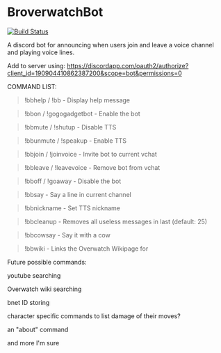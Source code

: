 # BroverwatchBot

[![Build Status](https://travis-ci.org/jimkk/BroverwatchBot.svg?branch=master)](https://travis-ci.org/jimkk/BroverwatchBot)

A discord bot for announcing when users join and leave a voice channel and playing voice lines.

Add to server using: https://discordapp.com/oauth2/authorize?client_id=190904410862387200&scope=bot&permissions=0

COMMAND LIST:

>!bbhelp / !bb    -    Display help message

>!bbon / !gogogadgetbot    -    Enable the bot

>!bbmute / !shutup    -    Disable TTS

>!bbunmute / !speakup    -    Enable TTS

>!bbjoin / !joinvoice    -    Invite bot to current vchat

>!bbleave / !leavevoice    -    Remove bot from vchat

>!bboff / !goaway    -    Disable the bot

>!bbsay <line>    -    Say a line in current channel

>!bbnickname <nickname>    -    Set TTS nickname

>!bbcleanup <num>   -    Removes all useless messages in last <num> (default: 25)

>!bbcowsay <words>   -    Say it with a cow

>!bbwiki <searchterm>    -    Links the Overwatch Wikipage for <searchterm>



Future possible commands:

youtube searching

Overwatch wiki searching

bnet ID storing

character specific commands to list damage of their moves?

an "about" command

and more I'm sure


